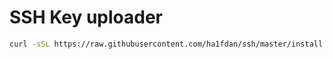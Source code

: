 # SSH Key uploader

```bash
curl -sSL https://raw.githubusercontent.com/ha1fdan/ssh/master/install.sh | bash
```
